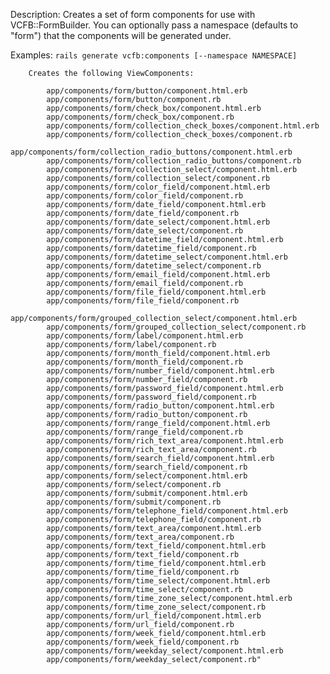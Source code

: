 Description:
Creates a set of form components for use with VCFB::FormBuilder. You can
optionally pass a namespace (defaults to "form") that the components will be
generated under.

Examples:
`rails generate vcfb:components [--namespace NAMESPACE]`

        Creates the following ViewComponents:

            app/components/form/button/component.html.erb
            app/components/form/button/component.rb
            app/components/form/check_box/component.html.erb
            app/components/form/check_box/component.rb
            app/components/form/collection_check_boxes/component.html.erb
            app/components/form/collection_check_boxes/component.rb
            app/components/form/collection_radio_buttons/component.html.erb
            app/components/form/collection_radio_buttons/component.rb
            app/components/form/collection_select/component.html.erb
            app/components/form/collection_select/component.rb
            app/components/form/color_field/component.html.erb
            app/components/form/color_field/component.rb
            app/components/form/date_field/component.html.erb
            app/components/form/date_field/component.rb
            app/components/form/date_select/component.html.erb
            app/components/form/date_select/component.rb
            app/components/form/datetime_field/component.html.erb
            app/components/form/datetime_field/component.rb
            app/components/form/datetime_select/component.html.erb
            app/components/form/datetime_select/component.rb
            app/components/form/email_field/component.html.erb
            app/components/form/email_field/component.rb
            app/components/form/file_field/component.html.erb
            app/components/form/file_field/component.rb
            app/components/form/grouped_collection_select/component.html.erb
            app/components/form/grouped_collection_select/component.rb
            app/components/form/label/component.html.erb
            app/components/form/label/component.rb
            app/components/form/month_field/component.html.erb
            app/components/form/month_field/component.rb
            app/components/form/number_field/component.html.erb
            app/components/form/number_field/component.rb
            app/components/form/password_field/component.html.erb
            app/components/form/password_field/component.rb
            app/components/form/radio_button/component.html.erb
            app/components/form/radio_button/component.rb
            app/components/form/range_field/component.html.erb
            app/components/form/range_field/component.rb
            app/components/form/rich_text_area/component.html.erb
            app/components/form/rich_text_area/component.rb
            app/components/form/search_field/component.html.erb
            app/components/form/search_field/component.rb
            app/components/form/select/component.html.erb
            app/components/form/select/component.rb
            app/components/form/submit/component.html.erb
            app/components/form/submit/component.rb
            app/components/form/telephone_field/component.html.erb
            app/components/form/telephone_field/component.rb
            app/components/form/text_area/component.html.erb
            app/components/form/text_area/component.rb
            app/components/form/text_field/component.html.erb
            app/components/form/text_field/component.rb
            app/components/form/time_field/component.html.erb
            app/components/form/time_field/component.rb
            app/components/form/time_select/component.html.erb
            app/components/form/time_select/component.rb
            app/components/form/time_zone_select/component.html.erb
            app/components/form/time_zone_select/component.rb
            app/components/form/url_field/component.html.erb
            app/components/form/url_field/component.rb
            app/components/form/week_field/component.html.erb
            app/components/form/week_field/component.rb
            app/components/form/weekday_select/component.html.erb
            app/components/form/weekday_select/component.rb"
